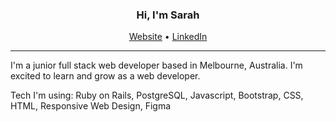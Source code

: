 <h3 align="center">Hi, I'm Sarah</h3>
<p align="center">
  <a href="https://www.sarahpelham.com">Website</a> •
  <a href="https://www.linkedin.com/in/sarah-m-pelham">LinkedIn</a>
</p>

---

I'm a junior full stack web developer based in Melbourne, Australia. I'm excited to learn and grow as a web developer.

Tech I'm using: Ruby on Rails, PostgreSQL, Javascript, Bootstrap, CSS, HTML, Responsive Web Design, Figma
